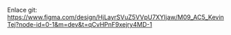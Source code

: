 Enlace git: https://www.figma.com/design/HjLayrSVuZ5VVpU7XYIjaw/M09_AC5_KevinTej?node-id=0-1&m=dev&t=qCvHPnF9xejry4MD-1
